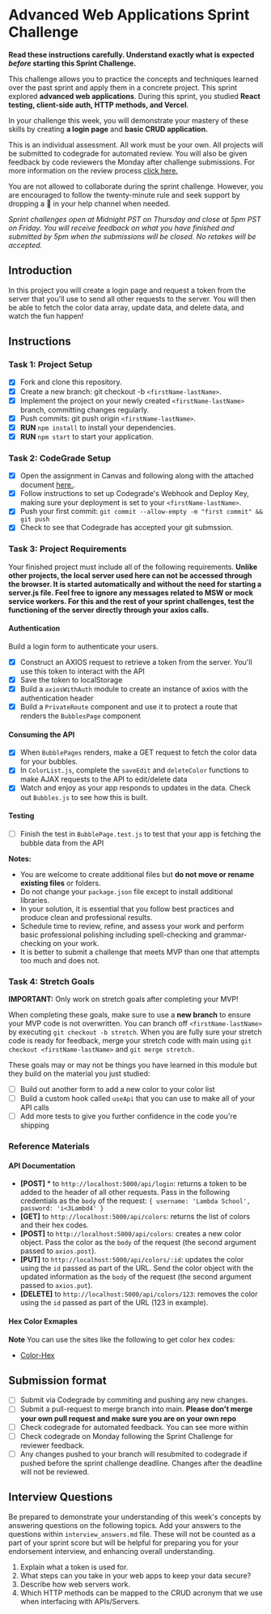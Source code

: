 # Advanced Web Applications Sprint Challenge

**Read these instructions carefully. Understand exactly what is expected _before_ starting this Sprint Challenge.**

This challenge allows you to practice the concepts and techniques learned over the past sprint and apply them in a concrete project. This sprint explored **advanced web applications**. During this sprint, you studied **React testing, client-side auth, HTTP methods, and Vercel**.

In your challenge this week, you will demonstrate your mastery of these skills by creating **a login page** and **basic CRUD application.**

This is an individual assessment. All work must be your own. All projects will be submitted to codegrade for automated review. You will also be given feedback by code reviewers the Monday after challenge submissions. For more information on the review process [click here.](https://www.notion.so/lambdaschool/How-to-View-Feedback-in-CodeGrade-c5147cee220c4044a25de28bcb6bb54a)

You are not allowed to collaborate during the sprint challenge. However, you are encouraged to follow the twenty-minute rule and seek support by dropping a :wave: in your help channel when needed.

_Sprint challenges open at Midnight PST on Thursday and close at 5pm PST on Friday. You will receive feedback on what you have finished and submitted by 5pm when the submissions will be closed. No retakes will be accepted._

## Introduction

In this project you will create a login page and request a token from the server that you'll use to send all other requests to the server. You will then be able to fetch the color data array, update data, and delete data, and watch the fun happen!

## Instructions

### Task 1: Project Setup

* [X] Fork and clone this repository.
* [X] Create a new branch: git checkout -b `<firstName-lastName>`.
* [X] Implement the project on your newly created `<firstName-lastName>` branch, committing changes regularly.
* [X] Push commits: git push origin `<firstName-lastName>`.
* [X] **RUN** `npm install` to install your dependencies.
* [X] **RUN** `npm start` to start your application.

### Task 2: CodeGrade Setup

* [X] Open the assignment in Canvas and following along with the attached document [here.](https://www.notion.so/lambdaschool/Submitting-an-assignment-via-Code-Grade-A-Step-by-Step-Walkthrough-07bd65f5f8364e709ecb5064735ce374).
* [X] Follow instructions to set up Codegrade's Webhook and Deploy Key, making sure your deployment is set to your `<firstName-lastName>`.
* [X] Push your first commit: `git commit --allow-empty -m "first commit" && git push`
* [X] Check to see that Codegrade has accepted your git submssion.

### Task 3: Project Requirements

Your finished project must include all of the following requirements. **Unlike other projects, the local server used here can not be accessed through the browser. It is started automatically and without the need for starting a server.js file. Feel free to ignore any messages related to MSW or mock service workers. For this and the rest of your sprint challenges, test the functioning of the server directly through your axios calls.**

#### Authentication

Build a login form to authenticate your users.

* [X] Construct an AXIOS request to retrieve a token from the server. You'll use this token to interact with the API
* [X] Save the token to localStorage
* [X] Build a `axiosWithAuth` module to create an instance of axios with the authentication header
* [X] Build a `PrivateRoute` component and use it to protect a route that renders the `BubblesPage` component

#### Consuming the API

* [X] When `BubblePages` renders, make a GET request to fetch the color data for your bubbles.
* [X] In `ColorList.js`, complete the `saveEdit` and `deleteColor` functions to make AJAX requests to the API to edit/delete data
* [X] Watch and enjoy as your app responds to updates in the data. Check out `Bubbles.js` to see how this is built.

#### Testing

* [ ] Finish the test in `BubblePage.test.js` to test that your app is fetching the bubble data from the API

**Notes:**
* You are welcome to create additional files but **do not move or rename existing files** or folders.
* Do not change your `package.json` file except to install additional libraries.
* In your solution, it is essential that you follow best practices and produce clean and professional results.
* Schedule time to review, refine, and assess your work and perform basic professional polishing including spell-checking and grammar-checking on your work.
* It is better to submit a challenge that meets MVP than one that attempts too much and does not.

### Task 4: Stretch Goals

**IMPORTANT:** Only work on stretch goals after completing your MVP!

When completing these goals, make sure to use a **new branch** to ensure your MVP code is not overwritten. You can branch off `<firstName-lastName>` by executing `git checkout -b stretch`. When you are fully sure your stretch code is ready for feedback, merge your stretch code with main using `git checkout <firstName-lastName>` and `git merge stretch.`

These goals may or may not be things you have learned in this module but they build on the material you just studied:

* [ ] Build out another form to add a new color to your color list
* [ ] Build a custom hook called `useApi` that you can use to make all of your API calls
* [ ] Add more tests to give you further confidence in the code you're shipping

### Reference Materials

#### API Documentation
* **[POST]** * to `http://localhost:5000/api/login`: returns a token to be added to the header of all other requests. Pass in the following credentials as the `body` of the request: `{ username: 'Lambda School', password: 'i<3Lambd4' }`
* **[GET]** to `http://localhost:5000/api/colors`: returns the list of colors and their hex codes.
* **[POST]** to `http://localhost:5000/api/colors`: creates a new color object. Pass the color as the `body` of the request (the second argument passed to `axios.post`).
* **[PUT]** to `http://localhost:5000/api/colors/:id`: updates the color using the `id` passed as part of the URL. Send the color object with the updated information as the `body` of the request (the second argument passed to `axios.put`).
* **[DELETE]** to `http://localhost:5000/api/colors/123`: removes the color using the `id` passed as part of the URL (123 in example).

#### Hex Color Exmaples

**Note** You can use the sites like the following to get color hex codes:

* [Color-Hex](https://www.color-hex.com/)

## Submission format

* [ ] Submit via Codegrade by commiting and pushing any new changes.
* [ ] Submit a pull-request to merge <firstName-lastName> branch into main. **Please don't merge your own pull request and make sure you are on your own repo**
* [ ] Check codegrade for automated feedback. You can see more within 
* [ ] Check codegrade on Monday following the Sprint Challenge for reviewer feedback.
* [ ] Any changes pushed to your <firstName-lastName> branch will resubmited to codegrade if pushed before the sprint challenge deadline. Changes after the deadline will not be reviewed.

## Interview Questions

Be prepared to demonstrate your understanding of this week's concepts by answering questions on the following topics. Add your answers to the questions within `interview_answers.md` file. These will not be counted as a part of your sprint score but will be helpful for preparing you for your endorsement interview, and enhancing overall understanding.

1. Explain what a token is used for.
2. What steps can you take in your web apps to keep your data secure?
3. Describe how web servers work.
4. Which HTTP methods can be mapped to the CRUD acronym that we use when interfacing with APIs/Servers.